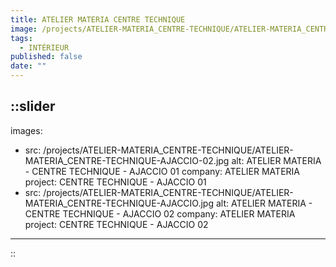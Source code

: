 ```yaml
---
title: ATELIER MATERIA CENTRE TECHNIQUE
image: /projects/ATELIER-MATERIA_CENTRE-TECHNIQUE/ATELIER-MATERIA_CENTRE-TECHNIQUE-AJACCIO.jpg
tags:
  - INTÉRIEUR
published: false
date: ""
---
```


::slider
---
images:
  - src: /projects/ATELIER-MATERIA_CENTRE-TECHNIQUE/ATELIER-MATERIA_CENTRE-TECHNIQUE-AJACCIO-02.jpg
    alt: ATELIER MATERIA - CENTRE TECHNIQUE - AJACCIO 01
    company: ATELIER MATERIA
    project: CENTRE TECHNIQUE - AJACCIO 01
  - src: /projects/ATELIER-MATERIA_CENTRE-TECHNIQUE/ATELIER-MATERIA_CENTRE-TECHNIQUE-AJACCIO.jpg
    alt: ATELIER MATERIA - CENTRE TECHNIQUE - AJACCIO 02
    company: ATELIER MATERIA
    project: CENTRE TECHNIQUE - AJACCIO 02
---
::
